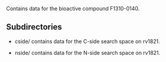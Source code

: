 Contains data for the bioactive compound F1310-0140.

## Subdirectories

- cside/ contains data for the C-side search space on rv1821.

- nside/ contains data for the N-side search space on rv1821.

